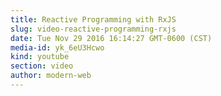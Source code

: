 ```yaml
---
title: Reactive Programming with RxJS
slug: video-reactive-programming-rxjs
date: Tue Nov 29 2016 16:14:27 GMT-0600 (CST)
media-id: yk_6eU3Hcwo
kind: youtube
section: video
author: modern-web
---
```

